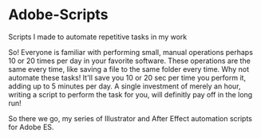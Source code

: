 # Adobe-Scripts
Scripts I made to automate repetitive tasks in my work

So! Everyone is familiar with performing small, manual operations perhaps 10 or 20 times per day in your favorite software.
These operations are the same every time, like saving a file to the same folder every time.
Why not automate these tasks!
It'll save you 10 or 20 sec per time you perform it, adding up to 5 minutes per day.
A single investment of merely an hour, writing a script to perform the task for you, will definitly pay off in the long run!

So there we go, my series of Illustrator and After Effect automation scripts for Adobe ES.
